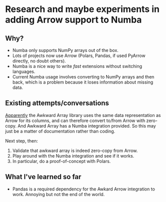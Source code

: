 # Research and maybe experiments in adding Arrow support to Numba

## Why?

* Numba only supports NumPy arrays out of the box.
* Lots of projects now use Arrow (Polars, Pandas, if used PyArrow directly, no doubt others).
* Numba is a nice way to write _fast_ extensions without switching languages.
* Current Numba usage involves converting to NumPy arrays and then back, which is a problem because it loses information about missing data.

## Existing attempts/conversations

[Apparently](https://numba.discourse.group/t/feature-request-about-supporting-arrow-in-numba/1668/2) the Awkward Array library uses the same data representation as Arrow for its columns, and can therefore convert to/from Arrow with zero-copy.
And Awkward Array has a Numba integration provided.
So this may just be a matter of documentation rather than coding.

Next step, then:

1. Validate that awkward array is indeed zero-copy from Arrow.
2. Play around with the Numba integration and see if it works.
3. In particular, do a proof-of-concept with Polars.

## What I've learned so far

* Pandas is a required dependency for the Awkard Arrow integration to work.
  Annoying but not the end of the world.

